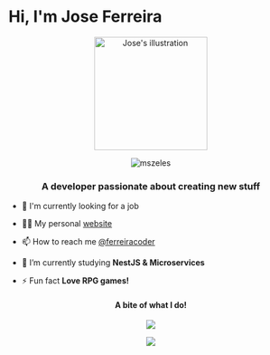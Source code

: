 <h1>Hi, I'm Jose Ferreira</h1>

<div align="center">

<img src="https://i.ibb.co/9Hk87D2/Ilustra.png" alt="Jose's illustration" width="200px">

</div>


<p align="center"> <img src="https://komarev.com/ghpvc/?username=codeferreira&label=Profile%20views&color=0e75b6&style=flat" alt="mszeles" /> </p>


<h3 align="center">A developer passionate about creating new stuff</h3>

- 🔭 I'm currently looking for a job

- 👨‍💻 My personal [website](https://ferreiracode.com)

- 📫 How to reach me [@ferreiracoder](https://twitter.com/ferreiracoder)

- 🌱 I’m currently studying **NestJS & Microservices**

- ⚡ Fun fact **Love RPG games!**

<div>
  

<h4 align="center">A bite of what I do!</h3>

<p align="center">
  <a href="https://github.com/anuraghazra/github-readme-stats">
    <img align="center" src="https://github-readme-stats.vercel.app/api?username=codeferreira&count_private=true&show_icons=true&theme=dracula" /> 
  </a>
</p>

<p align="center">
  <a href="https://github.com/anuraghazra/github-readme-stats">
    <img align="center" src="https://github-readme-stats.vercel.app/api/top-langs/?username=codeferreira&langs_count=6&hide=java,html,css,objective-c,starlark&theme=dracula&layout=compact" /> 
  </a>
</p>

</div>
